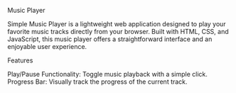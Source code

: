 Music Player

Simple Music Player is a lightweight web application designed to play your favorite music tracks directly from your browser. Built with HTML, CSS, and JavaScript, this music player offers a straightforward interface and an enjoyable user experience.

Features

Play/Pause Functionality: Toggle music playback with a simple click.
Progress Bar: Visually track the progress of the current track.
